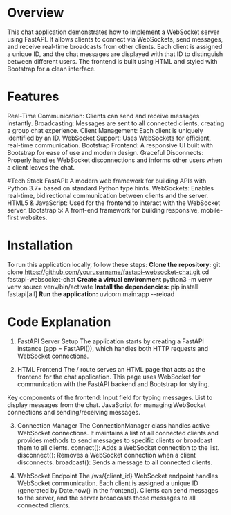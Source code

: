 # Overview
This chat application demonstrates how to implement a WebSocket server using FastAPI. It allows clients to connect via WebSockets, send messages, and receive real-time broadcasts from other clients. Each client is assigned a unique ID, and the chat messages are displayed with that ID to distinguish between different users. The frontend is built using HTML and styled with Bootstrap for a clean interface.

# Features
Real-Time Communication: Clients can send and receive messages instantly.
Broadcasting: Messages are sent to all connected clients, creating a group chat experience.
Client Management: Each client is uniquely identified by an ID.
WebSocket Support: Uses WebSockets for efficient, real-time communication.
Bootstrap Frontend: A responsive UI built with Bootstrap for ease of use and modern design.
Graceful Disconnects: Properly handles WebSocket disconnections and informs other users when a client leaves the chat.

#Tech Stack
FastAPI: A modern web framework for building APIs with Python 3.7+ based on standard Python type hints.
WebSockets: Enables real-time, bidirectional communication between clients and the server.
HTML5 & JavaScript: Used for the frontend to interact with the WebSocket server.
Bootstrap 5: A front-end framework for building responsive, mobile-first websites.


# Installation
To run this application locally, follow these steps:
**Clone the repository:**
git clone https://github.com/yourusername/fastapi-websocket-chat.git
cd fastapi-websocket-chat
**Create a virtual environment**
python3 -m venv venv
source venv/bin/activate
**Install the dependencies:**
pip install fastapi[all]
**Run the application:**
uvicorn main:app --reload


# Code Explanation
1. FastAPI Server Setup
The application starts by creating a FastAPI instance (app = FastAPI()), which handles both HTTP requests and WebSocket connections.


2. HTML Frontend
The / route serves an HTML page that acts as the frontend for the chat application. This page uses WebSocket for communication with the FastAPI backend and Bootstrap for styling.


Key components of the frontend:
Input field for typing messages.
List to display messages from the chat.
JavaScript for managing WebSocket connections and sending/receiving messages.


3. Connection Manager
The ConnectionManager class handles active WebSocket connections. It maintains a list of all connected clients and provides methods to send messages to specific clients or broadcast them to all clients.
connect(): Adds a WebSocket connection to the list.
disconnect(): Removes a WebSocket connection when a client disconnects.
broadcast(): Sends a message to all connected clients.


4. WebSocket Endpoint
The /ws/{client_id} WebSocket endpoint handles WebSocket communication. Each client is assigned a unique ID (generated by Date.now() in the frontend). Clients can send messages to the server, and the server broadcasts those messages to all connected clients.

